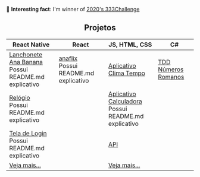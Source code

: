 🧐️ __Interesting fact__: I'm winner of [2020's 333Challenge](https://github.com/codigofalado/desafio333/pull/41)

<h2 align="center">Projetos</h2>

| React Native | React | JS, HTML, CSS | C#
| --- | --- | --- | --- |
| [Lanchonete Ana Banana](https://github.com/anabeatrizzz/app-mobile2-refeito)<br>Possui README.md explicativo | [anaflix](https://github.com/anabeatrizzz/anaflix)<br>Possui README.md explicativo | [Aplicativo Clima Tempo](https://github.com/anabeatrizzz/api-clima-tempo) | [TDD Números Romanos](https://github.com/anabeatrizzz/atv-qts)
| [Relógio](https://github.com/anabeatrizzz/mobile2-app-um)<br>Possui README.md explicativo | | [Aplicativo Calculadora](https://github.com/anabeatrizzz/monaca-app-dois)<br>Possui README.md explicativo
| [Tela de Login](https://github.com/anabeatrizzz/mobile2-app-tres)<br>Possui README.md explicativo | | [API](https://github.com/anabeatrizzz/monaca-app-cinco)
| [Veja mais...](https://github.com/anabeatrizzz?tab=repositories&q=react-native) | | [Veja mais...](https://github.com/anabeatrizzz?tab=repositories&q=monaca)
